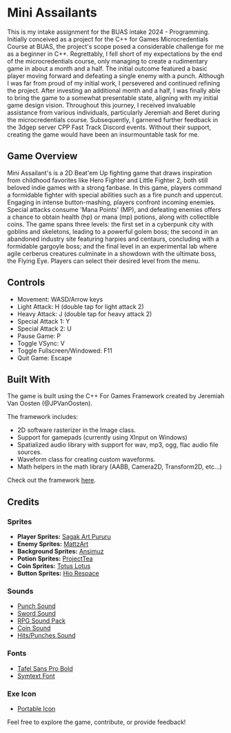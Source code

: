 # Mini Assailants

This is my intake assignment for the BUAS intake 2024 - Programming. Initially conceived as a project for the C++ for Games Microcredentials Course at BUAS, the project's scope posed a considerable challenge for me as a beginner in C++. Regrettably, I fell short of my expectations by the end of the microcredentials course, only managing to create a rudimentary game in about a month and a half. The initial outcome featured a basic player moving forward and defeating a single enemy with a punch. Although I was far from proud of my initial work, I persevered and continued refining the project. After investing an additional month and a half, I was finally able to bring the game to a somewhat presentable state, aligning with my initial game design vision. Throughout this journey, I received invaluable assistance from various individuals, particularly Jeremiah and Beret during the microcredentials course. Subsequently, I garnered further feedback in the 3dgep server CPP Fast Track Discord events. Without their support, creating the game would have been an insurmountable task for me.

## Game Overview
Mini Assailant's is a 2D Beat'em Up fighting game that draws inspiration from childhood favorites like Hero Fighter and Little Fighter 2, both still beloved indie games with a strong fanbase. In this game, players command a formidable fighter with special abilities such as a fire punch and uppercut. Engaging in intense button-mashing, players confront incoming enemies. Special attacks consume 'Mana Points' (MP), and defeating enemies offers a chance to obtain health (hp) or mana (mp) potions, along with collectible coins. The game spans three levels: the first set in a cyberpunk city with goblins and skeletons, leading to a powerful golem boss; the second in an abandoned industry site featuring harpies and centaurs, concluding with a formidable gargoyle boss; and the final level in an experimental lab where agile cerberus creatures culminate in a showdown with the ultimate boss, the Flying Eye. Players can select their desired level from the menu.

## Controls

- Movement: WASD/Arrow keys
- Light Attack: H (double tap for light attack 2)
- Heavy Attack: J (double tap for heavy attack 2)
- Special Attack 1: Y
- Special Attack 2: U
- Pause Game: P
- Toggle VSync: V
- Toggle Fullscreen/Windowed: F11
- Quit Game: Escape

## Built With

The game is built using the C++ For Games Framework created by Jeremiah Van Oosten (@JPVanOosten). 

The framework includes:

- 2D software rasterizer in the Image class.
- Support for gamepads (currently using XInput on Windows)
- Spatialized audio library with support for wav, mp3, ogg, flac audio file sources.
- Waveform class for creating custom waveforms.
- Math helpers in the math library (AABB, Camera2D, Transform2D, etc...)

Check out the framework [here](https://github.com/jpvanoosten/SoftwareRasterizer).

## Credits

### Sprites

- **Player Sprites:** [Sagak Art Pururu](https://sagak-art-pururu.itch.io/)
- **Enemy Sprites:** [MattzArt](https://xzany.itch.io/)
- **Background Sprites:** [Ansimuz](https://ansimuz.itch.io/)
- **Potion Sprites:** [ProjectTea](https://projecttea.itch.io/potion-icons-volume-1)
- **Coin Sprites:** [Totus Lotus](https://totuslotus.itch.io/pixel-coins)
- **Button Sprites:** [Hio Respace](https://hiorespace.itch.io/buttonsanimationpack)

### Sounds

- [Punch Sound](https://mixkit.co/free-sound-effects/punch/)
- [Sword Sound](https://mixkit.co/free-sound-effects/sword/)
- [RPG Sound Pack](https://opengameart.org/content/rpg-sound-pack)
- [Coin Sound](https://pixabay.com/sound-effects/search/game-coin/)
- [Hits/Punches Sound](https://opengameart.org/content/37-hitspunches)

### Fonts

- [Tafel Sans Pro Bold](https://en.bestfonts.pro/font/tafel-sans-pro)
- [Symtext Font](https://www.dafont.com/symtext.font)

### Exe Icon

- [Portable Icon](https://www.freepik.com/icon/portable_1707147#fromView=keyword&term=2d+Game&page=1&position=36&uuid=f16f4fda-a231-41fe-981d-a54735e83ee3)

Feel free to explore the game, contribute, or provide feedback!